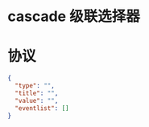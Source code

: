 # cascade 级联选择器


# 协议

```json
{
  "type": "",
  "title": "",
  "value": "",
  "eventlist": []
}
```
